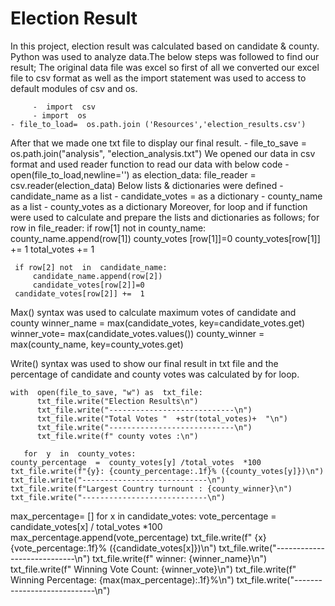 # Election Result
In this project, election result was calculated based on candidate & county. Python was used to analyze data.The below steps was followed to find our result;
The original data file was excel so first of all we converted our excel file to csv format as well as the import statement was used to access to default modules of csv  and  os.

		 -  import  csv
		 - import  os
	- file_to_load=  os.path.join ('Resources','election_results.csv')
After that we made one txt file to display our final result.
		 - file_to_save  =  os.path.join("analysis", "election_analysis.txt")
We opened our data in csv format and used reader function to read our data with below code
	    - open(file_to_load,newline='') as  election_data: file_reader  =  csv.reader(election_data)
Below lists & dictionaries were defined
		 - candidate_name  as a list
		 - candidate_votes  = as a dictionary
		 - county_name  as a list
		 - county_votes  as a dictionary
Moreover, for loop and if function were used to calculate and prepare the lists and dictionaries as follows;
	    for  row  in  file_reader:
		    if  row[1] not  in  county_name:
			    county_name.append(row[1])
			    county_votes [row[1]]=0
	    	county_votes[row[1]] +=  1
		total_votes  +=  1
	
	 if row[2] not  in  candidate_name:
		 candidate_name.append(row[2])
		 candidate_votes[row[2]]=0
	 candidate_votes[row[2]] +=  1
	 
Max() syntax was used to calculate maximum votes of candidate and county
			winner_name  =  max(candidate_votes, key=candidate_votes.get)
			winner_vote=  max(candidate_votes.values())
			county_winner  =  max(county_name, key=county_votes.get)
			
Write() syntax was used to show our final result in txt file and the percentage of candidate and county votes was calculated by for loop.

    with  open(file_to_save, "w") as  txt_file:
		  txt_file.write("Election Results\n")
		  txt_file.write("----------------------------\n")
		  txt_file.write("Total Votes "  +str(total_votes)+  "\n")
		  txt_file.write("----------------------------\n")
		  txt_file.write(f" county votes :\n")
	
	   for  y  in  county_votes:
	county_percentage  =  county_votes[y] /total_votes  *100
	txt_file.write(f"{y}: {county_percentage:.1f}% ({county_votes[y]})\n")
    txt_file.write("----------------------------\n")
	txt_file.write(f"Largest Country turnount : {county_winner}\n")
	txt_file.write("----------------------------\n")
	
  max_percentage= []
		 for  x  in  candidate_votes:
			    vote_percentage  =  candidate_votes[x] /  total_votes  *100
			    max_percentage.append(vote_percentage)
      txt_file.write(f" {x}  {vote_percentage:.1f}% ({candidate_votes[x]})\n")
      txt_file.write("----------------------------\n")
      txt_file.write(f" winner: {winner_name}\n")
      txt_file.write(f" Winning Vote Count: {winner_vote}\n")
      txt_file.write(f" Winning Percentage: {max(max_percentage):.1f}%\n")
      txt_file.write("----------------------------\n")
